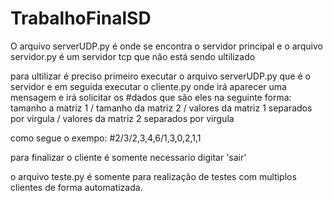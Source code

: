 # TrabalhoFinalSD
O arquivo serverUDP.py é onde se encontra o servidor principal
e o arquivo servidor.py é um servidor tcp que não está sendo ultilizado

para ultilizar é preciso primeiro executar o arquivo serverUDP.py que é o servidor e em seguida executar o cliente.py onde irá aparecer uma mensagem e irá solicitar os #dados que são eles na seguinte forma: tamanho a matriz 1 / tamanho da matriz 2 / valores da matriz 1 separados por virgula / valores da matriz 2 separados por virgula

como segue o exempo: #2/3/2,3,4,6/1,3,0,2,1,1

para finalizar o cliente é somente necessario digitar 'sair'

o arquivo teste.py é somente para realização de testes com multiplos clientes de forma automatizada.
